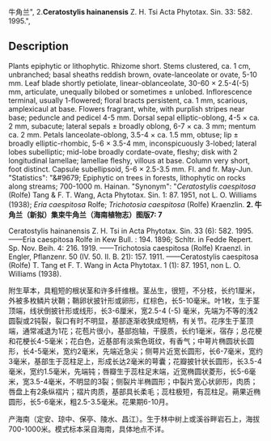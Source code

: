 牛角兰",
2.**Ceratostylis hainanensis** Z. H. Tsi Acta Phytotax. Sin. 33: 582. 1995.",

## Description
Plants epiphytic or lithophytic. Rhizome short. Stems clustered, ca. 1 cm, unbranched; basal sheaths reddish brown, ovate-lanceolate or ovate, 5-10 mm. Leaf blade shortly petiolate, linear-oblanceolate, 30-60 × 2.5-4(-5) mm, articulate, unequally bilobed or sometimes ± unlobed. Inflorescence terminal, usually 1-flowered; floral bracts persistent, ca. 1 mm, scarious, amplexicaul at base. Flowers fragrant, white, with purplish stripes near base; peduncle and pedicel 4-5 mm. Dorsal sepal elliptic-oblong, 4-5 × ca. 2 mm, subacute; lateral sepals ± broadly oblong, 6-7 × ca. 3 mm; mentum ca. 2 mm. Petals lanceolate-oblong, 3.5-4 × ca. 1.5 mm, obtuse; lip ± broadly elliptic-rhombic, 5-6 × 3.5-4 mm, inconspicuously 3-lobed; lateral lobes subelliptic; mid-lobe broadly cordate-ovate, fleshy; disk with 2 longitudinal lamellae; lamellae fleshy, villous at base. Column very short, foot distinct. Capsule subellipsoid, 5-6 × 2.5-3.5 mm. Fl. and fr. May-Jun.
  "Statistics": "&amp;#9679; Epiphytic on trees in forests, lithophytic on rocks along streams; 700-1000 m. Hainan.
  "Synonym": "*Ceratostylis caespitosa* (Rolfe) Tang &amp; F. T. Wang, Acta Phytotax. Sin. 1: 87. 1951, not L. O. Williams (1938); *Eria caespitosa* Rolfe; *Trichotosia caespitosa* (Rolfe) Kraenzlin.
**2. 牛角兰（新拟）集束牛角兰（海南植物志）图版7: 7**

Ceratostylis hainanensis Z. H. Tsi in Acta Phytotax. Sin. 33 (6): 582. 1995. ——Eria caespitosa Rolfe in Kew Bull. : 194. 1896; Schltr. in Fedde Repert. Sp. Nov. Beih. 4: 216. 1919. ——Trichotosia caespitosa (Rolfe) Kraenzl. in Engler, Pflanzenr. 50 (IV. 50. II. B. 21): 157. 1911. ——Ceratostylis caespitosa (Rolfe) T. Tang et F. T. Wang in Acta Phytotax. 1 (1): 87. 1951, non L. O. Williams (1938).

附生草本，具粗短的根状茎和许多纤维根。茎丛生，很短，不分枝，长约1厘米，外被多枚鳞片状鞘；鞘卵状披针形或卵形，红棕色，长5-10毫米。叶1枚，生于茎顶端，线状倒披针形或线形，长3-6厘米，宽2.5-4 (-5) 毫米，先端为不等的浅2圆裂或2钝裂，裂口有时不明显，基部逐渐收狭成短柄，有关节。花序生于茎顶端，通常减退为1花；花苞片很小，基部抱轴，干膜质，长约1毫米，宿存；总花梗和花梗长4-5毫米；花白色，近基部有淡紫色斑纹，有香气；中萼片椭圆状长圆形，长4-5毫米，宽约2毫米，先端近急尖；侧萼片近宽长圆形，长6-7毫米，宽约3毫米，基部生于蕊柱足上，形成长达2毫米的萼囊；花瓣披针状长圆形，长3.5-4毫米，宽约1.5毫米，先端钝；唇瓣生于蕊柱足末端，近宽椭圆状菱形，长5-6毫米，宽3.5-4毫米，不明显的3裂；侧裂片半椭圆形；中裂片宽心状卵形，肉质；唇盘上有2条纵褶片；褶片肉质，基部具长柔毛；蕊柱极短，有蕊柱足。蒴果近椭圆形，长5-6毫米，粗2.5-3.5毫米。花果期6-10月。

产海南（定安、琼中、保亭、陵水、昌江）。生于林中树上或溪谷畔岩石上，海拔700-1000米。模式标本采自海南，具体地点不详。
